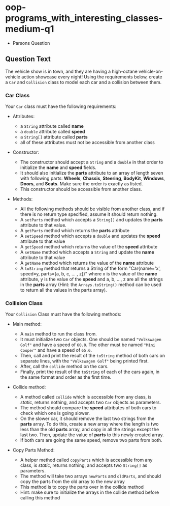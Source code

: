 # oop-programs_with_interesting_classes-medium-q1

- Parsons Question

## Question Text

The vehicle show is in town, and they are having a high-octane vehicle-on-vehicle action showcase every night! Using the
requirements below, create a `Car` and `Collision` class to model each car and a collision between them.

### Car Class

Your `Car` class must have the following requirements:

- Attributes:
    - a `String` attribute called **name**
    - a `double` attribute called **speed**
    - a `String[]` attribute called **parts**
    - all of these attributes must not be accessible from another class

- Constructor:
    - The constructor should accept a `String` and a `double` in that order to initialize the **name** and **speed**
      fields.
    - It should also initialize the **parts** attribute to an array of length seven with following parts: **Wheels**,
      **Chassis**, **Steering**, **BodyKit**, **Windows**, **Doors**, and **Seats**. Make sure the order is exactly as
      listed.
    - This constructor should be accessible from another class.

- Methods:
    - All the following methods should be visible from another class, and if there is no return type specified, assume
      it should return nothing.
    - A `setParts` method which accepts a `String[]` and updates the **parts** attribute to that value.
    - A `getParts` method which returns the **parts** attribute
    - A `setSpeed` method which accepts a `double` and updates the **speed** attribute to that value
    - A `getSpeed` method which returns the value of the **speed** attribute
    - A `setName` method which accepts a `String` and update the **name** attribute to that value
    - A `getName` method which returns the value of the **name** attribute
    - A `toString` method that returns a String of the form "Car{name='x', speed=y, parts=[a, b, c, ... , z]}" where x
      is the value of the **name** attribute, y is the value of the **speed** and a, b, ..., z are all the strings in
      the **parts** array (Hint: the `Arrays.toString()` method can be used to return all the values in the parts
      array).

### Collision Class

Your `Collision` Class must have the following methods:

- Main method:
    - A `main` method to run the class from.
    - It must initialize two `Car` objects. One should be named `"Volkswagen Golf"` and have a speed of `60.0`. The
      other must be named `"Mini Cooper"` and have a speed of `65.6`.
    - Then, call and print the result of the `toString` method of both cars on separate lines, with
      the `"Volkswagen Golf"` being printed first.
    - After, call the `collide` method on the cars.
    - Finally, print the result of the `toString` of each of the cars again, in the same format and order as the first
      time.

- Collide method:
    - A method called `collide` which is accessible from any class, is *static*, returns nothing, and accepts two `Car`
      objects as parameters.
    - The method should compare the **speed** attributes of both cars to check which one is going slower.
    - On the slower car, it should remove the last two strings from the **parts** array. To do this, create a new array
      where the length is two less than the old **parts** array, and copy in all the strings except the last two.
      Then, update the value of **parts** to this newly created array.
    - If both cars are going the same speed, remove two parts from both.

- Copy Parts Method:
    - A helper method called `copyParts` which is accessible from any class, is *static*, returns nothing, and accepts
      two `String[]` as parameters.
    - The method will take two arrays `newParts` and `oldParts`, and should copy the parts from the old array to the new
      array
    - This method is to copy the parts over in the collide method
    - Hint: make sure to initialize the arrays in the collide method before calling this method
